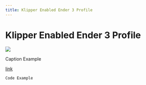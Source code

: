 ```yaml
---
title: Klipper Enabled Ender 3 Profile
---
```


# Klipper Enabled Ender 3 Profile

![](../images/CHANGEME.png)
  <figcaption>Caption Example</figcaption>

[link](LINKGOESHERE)
```
Code Example
```
